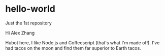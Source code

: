# hello-world
Just the 1st repository

Hi Alex Zhang

Hubot here, I like Node.js and Coffeescript (that's what I'm made of!).
I've had tacos on the moon and find them far superior to Earth tacos.
